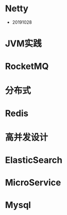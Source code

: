 # Netty

- 20191028

  
  
  









































# JVM实践

# RocketMQ

# 分布式

# Redis

# 高并发设计

# ElasticSearch

# MicroService

# Mysql 

